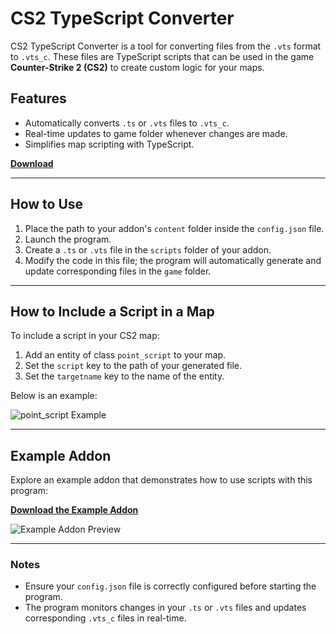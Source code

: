 # CS2 TypeScript Converter

CS2 TypeScript Converter is a tool for converting files from the `.vts` format to `.vts_c`. These files are TypeScript scripts that can be used in the game **Counter-Strike 2 (CS2)** to create custom logic for your maps.

## Features
- Automatically converts `.ts` or `.vts` files to `.vts_c`.
- Real-time updates to game folder whenever changes are made.
- Simplifies map scripting with TypeScript.

[**Download**](https://github.com/Ansimist/cs2typescript/releases/download/1.2/cs2typescript.zip)

---

## How to Use
1. Place the path to your addon's `content` folder inside the `config.json` file.
2. Launch the program.
3. Create a `.ts` or `.vts` file in the `scripts` folder of your addon.
4. Modify the code in this file; the program will automatically generate and update corresponding files in the `game` folder.

---

## How to Include a Script in a Map
To include a script in your CS2 map:

1. Add an entity of class `point_script` to your map.
2. Set the `script` key to the path of your generated file.
3. Set the `targetname` key to the name of the entity.

Below is an example:

![point_script Example](https://i.imgur.com/IJeOwwO.png)

---

## Example Addon
Explore an example addon that demonstrates how to use scripts with this program:

[**Download the Example Addon**](https://github.com/Ansimist/cs2typescript/releases/download/1.0/example_addon.zip)

![Example Addon Preview](https://imgur.com/DXDgf9Z.png)

---

### Notes
- Ensure your `config.json` file is correctly configured before starting the program.
- The program monitors changes in your `.ts` or `.vts` files and updates corresponding `.vts_c` files in real-time.
